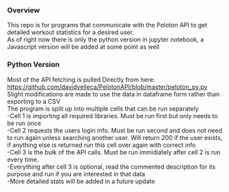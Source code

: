 ### Overview
This repo is for programs that communicate with the Peloton API to get detailed workout statistics for a desired user.</br>
As of right now there is only the python version in jupyter notebook, a Javascript version will be added at some point as well

### Python Version 
Most of the API fetching is pulled Directly from here: https://github.com/davidvelleca/PelotonAPI/blob/master/peloton_py.py </br>
Slight modifications are made to use the data in dataframe form rather than exporting to a CSV </br>
The program is split up into multiple cells that can be run separately </br>
-Cell 1 is importing all required libraries. Must be run first but only needs to be run once </br>
-Cell 2 requests the users login info. Must be run second and does not need to run again unless searching another user. Will return 200 if the user exists, if anything else is returned run this cell over again with correct info </br>
-Cell 3 is the bulk of the API calls. Must be run immidiately after cell 2 is run every time. </br>
-Everything after cell 3 is optional, read the commented description for its purpose and run if you are interested in that data </br>
-More detailed stats will be added in a future update
